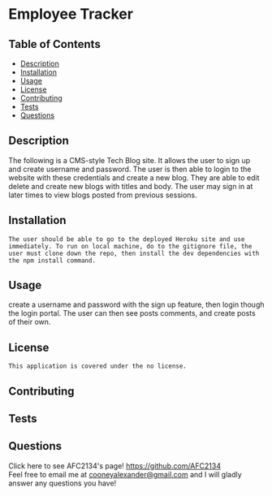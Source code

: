# Employee Tracker
    
   ## Table of Contents
  * [Description](https://github.com/AFC2134/Tech-Blog#description)
  * [Installation](https://github.com/AFC2134/Tech-Blog#installation)
  * [Usage](https://github.com/AFC2134/Tech-Blog#usage)
  * [License](https://github.com/AFC2134/Tech-Blog#license)
  * [Contributing](https://github.com/AFC2134/Tech-Blog#contributing)
  * [Tests](https://github.com/AFC2134/Tech-Blog#tests)
  * [Questions](https://github.com/AFC2134/Tech-Blog#questions)

  ## Description
   The following is a CMS-style Tech Blog site. It allows the user to sign up and create username and password. The user is then able to login to the website with these credentials and create a new blog. They are able to edit delete and create new blogs with titles and body. The user may sign in at later times to view blogs posted from previous sessions. 

  ## Installation
    The user should be able to go to the deployed Heroku site and use immediately. To run on local machine, do to the gitignore file, the user must clone down the repo, then install the dev dependencies with the npm install command.

  ## Usage
  create a username and password with the sign up feature, then login though the login portal. The user can then see posts comments, and create posts of their own. 
    

  ## License  
    This application is covered under the no license.
 
  ## Contributing
    

  ## Tests
    

  ## Questions
  Click here to see AFC2134's page! https://github.com/AFC2134  
  Feel free to email me at cooneyalexander@gmail.com and I will gladly answer any questions you have!


